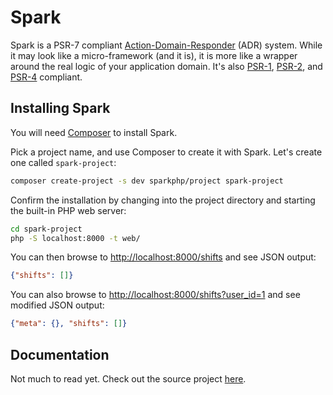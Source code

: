 # Spark

Spark is a PSR-7 compliant [Action-Domain-Responder](https://github.com/pmjones/adr)
(ADR) system. While it may look like a micro-framework (and it is), it is more like a
wrapper around the real logic of your application domain. It's also [PSR-1](http://www.php-fig.org/psr/psr-1/),
[PSR-2](http://www.php-fig.org/psr/psr-2/), and [PSR-4](http://www.php-fig.org/psr/psr-4/) compliant.

## Installing Spark

You will need [Composer](https://getcomposer.org) to install Spark.

Pick a project name, and use Composer to create it with Spark. Let's create
one called `spark-project`:

```bash
composer create-project -s dev sparkphp/project spark-project
```

Confirm the installation by changing into the project directory and starting the
built-in PHP web server:

```bash
cd spark-project
php -S localhost:8000 -t web/
```

You can then browse to <http://localhost:8000/shifts> and see JSON output:

```json
{"shifts": []}
```

You can also browse to <http://localhost:8000/shifts?user_id=1> and see modified JSON output:

```json
{"meta": {}, "shifts": []}
```

## Documentation

Not much to read yet. Check out the source project [here](http://github.com/sparkphp/Spark).